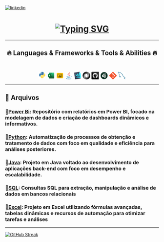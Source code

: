 </a>
<a href="https://www.linkedin.com/in/alexandre-joaquim-518b09156" target="_blank">
<img src=https://img.shields.io/badge/linkedin-%231E77B5.svg?&style=for-the-badge&logo=linkedin&logoColor=white alt=linkedin style="margin-bottom: 5px;" />
</a>

<h1 align="center">
  <a href="https://git.io/typing-svg"><img src="https://readme-typing-svg.herokuapp.com?font=&weight=500&size=25&pause=1000&color=8E00FF&width=435&lines=Hello%2C+I'm+Alexandre+Joaquim.😃;Welcome+to+my+repository💻" alt="Typing SVG" /></a>
</h1>

<hr>
<h2 align="center">🔥 Languages & Frameworks & Tools & Abilities 🔥</h2>
<br>
<p align="center">
  <code><img title="Python" height="25" src="images/python-original.svg"></code>
  <code><img title="EXCEL" height="25" src="images/microsoft-excel.svg"></code>
  <code><img title="Power BI" height="25" src="images/icons8-power-bi.svg"></code>
  <code><img title="Java" height="25" src="images/java-original.svg"></code>
  <code><img title="Visual Studio Code" height="25" src="images/vscode.png"></code>
  <code><img title="JSON" height="25" src="images/json.svg"></code>
  <code><img title="GitHub" height="25" src="images/github.svg"></code>
  <code><img title="Django" height="25" src="images/django.png"></code>
  <code><img title="Git" height="25" src="images/git-original.svg"></code>
  <code><img title="MySQL" height="25" src="images/mysql.svg"></code>
</p>
<hr>

## 📁 Arquivos

### 🔹[Power Bi](PowerBI): Repositório com relatórios em Power BI, focado na modelagem de dados e criação de dashboards dinâmicos e informativos.

### 🔹[Python](Python): Automatização de processos de obtenção e tratamento de dados com foco em qualidade e eficiência para análises posteriores.

### 🔹[Java](Java): Projeto em Java voltado ao desenvolvimento de aplicações back-end com foco em desempenho e escalabilidade.

### 🔹[SQL](SQL): Consultas SQL para extração, manipulação e análise de dados em bancos relacionais

### 🔹[Excel](Excel): Projeto em Excel utilizando fórmulas avançadas, tabelas dinâmicas e recursos de automação para otimizar tarefas e análises
<hr>
<a href="https://git.io/streak-stats"><img src="https://streak-stats.demolab.com?user=alexandre-joaquim&theme=python-dark&date_format=j%20M%5B%20Y%5D" alt="GitHub Streak" /></a>
   
